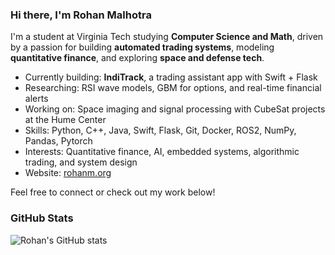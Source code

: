 ###  Hi there, I'm Rohan Malhotra

I'm a student at Virginia Tech studying **Computer Science and Math**, driven by a passion for building **automated trading systems**, modeling **quantitative finance**, and exploring **space and defense tech**.

-  Currently building: **IndiTrack**, a trading assistant app with Swift + Flask
-  Researching: RSI wave models, GBM for options, and real-time financial alerts
-  Working on: Space imaging and signal processing with CubeSat projects at the Hume Center
-  Skills: Python, C++, Java, Swift, Flask, Git, Docker, ROS2, NumPy, Pandas, Pytorch
-  Interests: Quantitative finance, AI, embedded systems, algorithmic trading, and system design
-  Website: [rohanm.org](https://rohanm.org)

 Feel free to connect or check out my work below!

### GitHub Stats

![Rohan's GitHub stats](https://github-readme-stats.vercel.app/api?username=rohanmalhotra0&show_icons=true&theme=default)  






